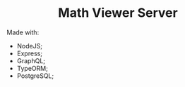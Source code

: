 <h1 align=center>Math Viewer Server</h1>

Made with:

- NodeJS;
- Express;
- GraphQL;
- TypeORM;
- PostgreSQL;

